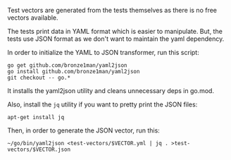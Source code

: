 Test vectors are generated from the tests themselves as there is no free vectors available.

The tests print data in YAML format which is easier to manipulate.
But, the tests use JSON format as we don't want to maintain the yaml dependency.

In order to initialize the YAML to JSON transformer, run this script:
```
go get github.com/bronze1man/yaml2json
go install github.com/bronze1man/yaml2json
git checkout -- go.*
```
It installs the yaml2json utility and cleans unnecessary deps in go.mod.

Also, install the `jq` utility if you want to pretty print the JSON files:
```
apt-get install jq
```

Then, in order to generate the JSON vector, run this:
```
~/go/bin/yaml2json <test-vectors/$VECTOR.yml | jq . >test-vectors/$VECTOR.json
```
